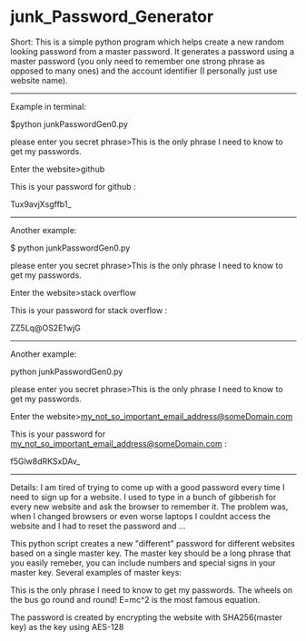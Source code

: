 # junk_Password_Generator
Short:
This is a simple python program which helps create a new random looking password from a master password.
It generates a password using a master password (you only need to remember one strong phrase as opposed to many ones) and 
the account identifier (I personally just use website name). 
______________________________________________
Example in terminal:

$python junkPasswordGen0.py 

please enter you secret phrase>This is the only phrase I need to know to get my passwords.

Enter the website>github

This is your password for  github :

Tux9avjXsgffb1_
___________________________________________
Another example:

$ python junkPasswordGen0.py 

please enter you secret phrase>This is the only phrase I need to know to get my passwords.

Enter the website>stack overflow

This is your password for  stack overflow :

ZZ5Lq@OS2E1wjG
___________________________________________
Another example:

python junkPasswordGen0.py

please enter you secret phrase>This is the only phrase I need to know to get my passwords.

Enter the website>my_not_so_important_email_address@someDomain.com

This is your password for  my_not_so_important_email_address@someDomain.com :

f5Glw8dRKSxDAv_

_________________________________________

Details:
I am tired of trying to come up with a good password every time I need to sign up for a website.
I used to type in a bunch of gibberish for every new website and ask the browser to remember it. 
The problem was, when I changed browsers or even worse laptops I couldnt access the website and I had to reset the password and ...

This python script creates a new "different" password for different websites based on a single master key.
The master key should be a long phrase that you easily remeber, you can include numbers and special signs in your master key.
Several examples of master keys:

This is the only phrase I need to know to get my passwords.
The wheels on the bus go round and round!
E=mc^2 is the most famous equation.


The password is created by encrypting the website with SHA256(master key) as the key using AES-128

